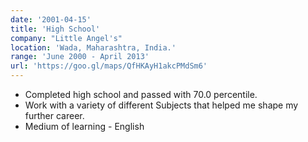 ```yaml
---
date: '2001-04-15'
title: 'High School'
company: "Little Angel's"
location: 'Wada, Maharashtra, India.'
range: 'June 2000 - April 2013'
url: 'https://goo.gl/maps/QfHKAyH1akcPMdSm6'
---
```


- Completed high school and passed with 70.0 percentile.
- Work with a variety of different Subjects that helped me shape my further career.
- Medium of learning - English
